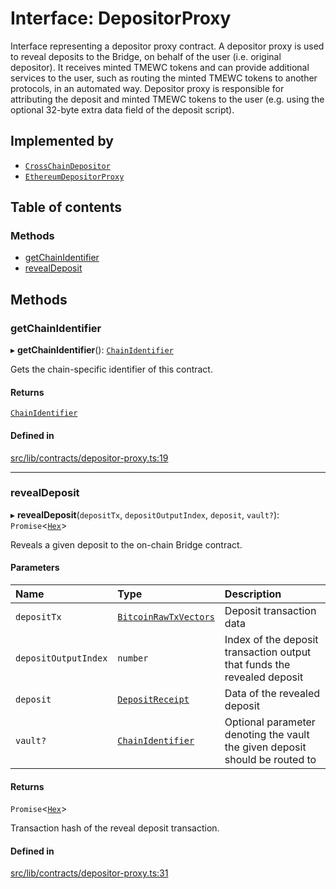 # Interface: DepositorProxy

Interface representing a depositor proxy contract. A depositor proxy
is used to reveal deposits to the Bridge, on behalf of the user
(i.e. original depositor). It receives minted TMEWC tokens and can provide
additional services to the user, such as routing the minted TMEWC tokens to
another protocols, in an automated way. Depositor proxy is responsible for
attributing the deposit and minted TMEWC tokens to the user (e.g. using the
optional 32-byte extra data field of the deposit script).

## Implemented by

- [`CrossChainDepositor`](../classes/CrossChainDepositor.md)
- [`EthereumDepositorProxy`](../classes/EthereumDepositorProxy.md)

## Table of contents

### Methods

- [getChainIdentifier](DepositorProxy.md#getchainidentifier)
- [revealDeposit](DepositorProxy.md#revealdeposit)

## Methods

### getChainIdentifier

▸ **getChainIdentifier**(): [`ChainIdentifier`](ChainIdentifier.md)

Gets the chain-specific identifier of this contract.

#### Returns

[`ChainIdentifier`](ChainIdentifier.md)

#### Defined in

[src/lib/contracts/depositor-proxy.ts:19](https://github.com/zachchan105/tmewc/blob/main/typescript/src/lib/contracts/depositor-proxy.ts#L19)

___

### revealDeposit

▸ **revealDeposit**(`depositTx`, `depositOutputIndex`, `deposit`, `vault?`): `Promise`\<[`Hex`](../classes/Hex.md)\>

Reveals a given deposit to the on-chain Bridge contract.

#### Parameters

| Name | Type | Description |
| :------ | :------ | :------ |
| `depositTx` | [`BitcoinRawTxVectors`](BitcoinRawTxVectors.md) | Deposit transaction data |
| `depositOutputIndex` | `number` | Index of the deposit transaction output that funds the revealed deposit |
| `deposit` | [`DepositReceipt`](DepositReceipt.md) | Data of the revealed deposit |
| `vault?` | [`ChainIdentifier`](ChainIdentifier.md) | Optional parameter denoting the vault the given deposit should be routed to |

#### Returns

`Promise`\<[`Hex`](../classes/Hex.md)\>

Transaction hash of the reveal deposit transaction.

#### Defined in

[src/lib/contracts/depositor-proxy.ts:31](https://github.com/zachchan105/tmewc/blob/main/typescript/src/lib/contracts/depositor-proxy.ts#L31)
